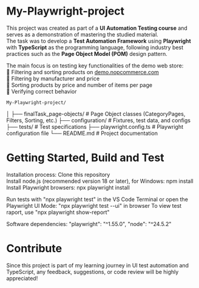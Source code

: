 # My-Playwright-project

This project was created as part of a **UI Automation Testing course** and serves as a demonstration of mastering the studied material.  
The task was to develop a **Test Automation Framework** using **Playwright** with **TypeScript** as the programming language, following 
industry best practices such as the **Page Object Model (POM)** design pattern.

The main focus is on testing key functionalities of the demo web store:  
🔹 Filtering and sorting products on [demo.nopcommerce.com](https://demo.nopcommerce.com)  
🔹 Filtering by manufacturer and price  
🔹 Sorting products by price and number of items per page  
🔹 Verifying correct behavior

    My-Playwright-project/
│
├── finalTask_page-objects/     # Page Object classes (CategoryPages, Filters, Sorting, etc.)
├── configuration/              # Fixtures, test data, and configs
├── tests/                      # Test specifications
├── playwright.config.ts        # Playwright configuration file
└── README.md                   # Project documentation


# Getting Started, Build and Test
Installation process:
 Clone this repository  
 Install node.js (recommended version 18 or later), for Windows: npm install
 Install Playwright browsers: npx playwright install
 
 Run tests with "npx playwright test" in the VS Code Terminal or open the Playwright UI Mode: "npx playwright test --ui" in browser
 To view test raport, use "npx playwright show-report"

Software dependencies:
   "playwright": "^1.55.0",
    "node": "^24.5.2"
    

# Contribute
Since this project is part of my learning journey in UI test automation and TypeScript,
any feedback, suggestions, or code review will be highly appreciated! 
